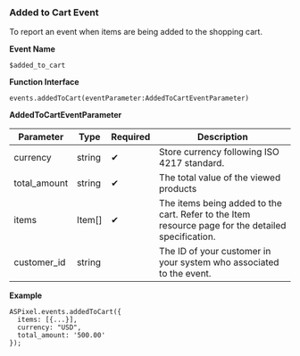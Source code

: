### **Added to Cart Event**

To report an event when items are being added to the shopping cart.

**Event Name**

`$added_to_cart` 

**Function Interface**

`events.addedToCart(eventParameter:AddedToCartEventParameter)`

**AddedToCartEventParameter**

| Parameter | Type | Required | Description |
| --- | --- | --- | --- |
| currency | string | ✔ | Store currency following ISO 4217 standard. |
| total_amount | string | ✔ | The total value of the viewed products |
| items | Item[] | ✔ | The items being added to the cart. Refer to the Item resource page for the detailed specification. |
| customer_id | string |  | The ID of your customer in your system who associated to the event. |

**Example**

```tsx
ASPixel.events.addedToCart({
  items: [{...}],
  currency: "USD",
  total_amount: '500.00'
});
```